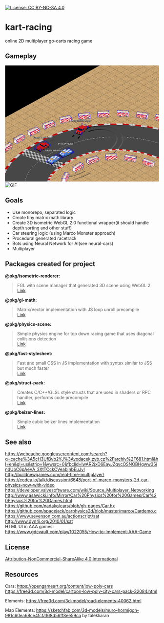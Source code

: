 [![License: CC BY-NC-SA 4.0](https://licensebuttons.net/l/by-nc-sa/4.0/80x15.png)](https://creativecommons.org/licenses/by-nc-sa/4.0/)

# kart-racing
online 2D multiplayer go-carts racing game

## Gameplay
![Screen](/doc/screens/screen.png) <br />
![GIF](/doc/screens/gameplay.gif)

## Goals
- Use monorepo, separated logic
- Create tiny matrix math library
- Create 3D isometric WebGL 2.0 functional wrapper(it should handle depth sorting and other stuff)
- Car steering logic (using Marco Monster approach)
- Procedural generated racetrack
- Bots using Neural Network for AI(see neural-cars)
- Multiplayer

## Packages created for project
**@pkg/isometric-renderer:**
> FGL with scene manager that generated 3D scene using WebGL 2<br />
[Link](https://github.com/Mati365/kart-racing/tree/master/src/packages/isometric-renderer)

**@pkg/gl-math:**
> Matrix/Vector implementation with JS loop unroll precompile<br />
[Link](https://github.com/Mati365/kart-racing/tree/master/src/packages/gl-math)

**@pkg/physics-scene:**
> Simple physics engine for top down racing game that uses diagonal collisions detection<br />
[Link](https://github.com/Mati365/kart-racing/tree/master/src/packages/physics-scene)

**@pkg/fast-stylesheet:**
> Fast and small CSS in JS implementation with syntax similar to JSS but much faster<br />
[Link](https://github.com/Mati365/kart-racing/tree/master/src/packages/fast-stylesheet)

**@pkg/struct-pack:**
> Creates C/C++/GLSL style structs that are used in shaders or RPC handler, performs code precompile<br />
[Link](https://github.com/Mati365/kart-racing/tree/master/src/packages/struct-pack)

**@pkg/beizer-lines:**
> Simple cubic beizer lines implementation<br />
[Link](https://github.com/Mati365/kart-racing/tree/master/src/packages/beizer-lines)

## See also
https://webcache.googleusercontent.com/search?q=cache%3A5cH3UfBvb2YJ%3Avodacek.zvb.cz%2Farchiv%2F681.html&hl=en&gl=us&strip=1&vwsrc=0&fbclid=IwAR2jxD6EayJZqvcOSNOBHgww35indUbC6pAeVA_3XtTCckCVeabjnbEuJvI <br />
http://buildnewgames.com/real-time-multiplayer/<br/>
https://codea.io/talk/discussion/6648/port-of-marco-monsters-2d-car-physics-now-with-video <br/>
https://developer.valvesoftware.com/wiki/Source_Multiplayer_Networking <br/>
http://www.asawicki.info/Mirror/Car%20Physics%20for%20Games/Car%20Physics%20for%20Games.html <br/>
https://github.com/nadako/cars/blob/gh-pages/Car.hx <br/>
https://github.com/spacejack/carphysics2d/blob/master/marco/Cardemo.c<br/>
https://www.sevenson.com.au/actionscript/sat<br/>
http://www.dyn4j.org/2010/01/sat<br/>
HTML UI in AAA games:<br/>
https://www.gdcvault.com/play/1022055/How-to-Implement-AAA-Game

## License
[Attribution-NonCommercial-ShareAlike 4.0 International](https://github.com/Mati365/kart-racing/blob/master/LICENSE.md)

## Resources
Cars:
https://opengameart.org/content/low-poly-cars
https://free3d.com/3d-model/cartoon-low-poly-city-cars-pack-32084.html

Elements:
https://free3d.com/3d-model/road-elements-40062.html

Map Elements:
https://sketchfab.com/3d-models/muro-hormigon-981c60ea68ce4fcfa168d56ff8ee59ca by talekliaran
